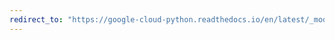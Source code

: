```yaml
---
redirect_to: "https://google-cloud-python.readthedocs.io/en/latest/_modules/google/cloud/spanner_v1/transaction.html"
---
```

